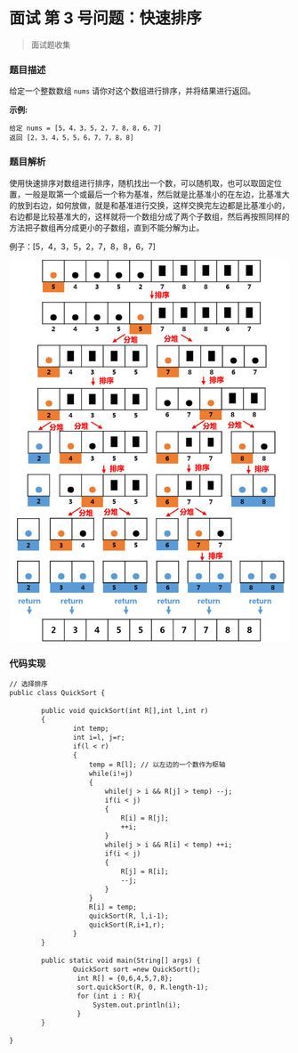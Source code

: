 # 面试 第 3 号问题：快速排序

> 面试题收集

### 题目描述

给定一个整数数组 `nums` 请你对这个数组进行排序，并将结果进行返回。

**示例:**

```
给定 nums = [5，4，3，5，2，7，8，8，6，7]
返回 [2，3，4，5，5，6，7，7，8，8]
```

### 题目解析

使用快速排序对数组进行排序，随机找出一个数，可以随机取，也可以取固定位置，一般是取第一个或最后一个称为基准，然后就是比基准小的在左边，比基准大的放到右边，如何放做，就是和基准进行交换，这样交换完左边都是比基准小的，右边都是比较基准大的，这样就将一个数组分成了两个子数组，然后再按照同样的方法把子数组再分成更小的子数组，直到不能分解为止。

例子：[5，4，3，5，2，7，8，8，6，7]

![sorting](../fig/quicksorting.png)

### 代码实现

```
// 选择排序
public class QuickSort {

		public void quickSort(int R[],int l,int r)
		{
			    int temp;
			    int i=l, j=r;
			    if(l < r)
			    {
			        temp = R[l]; // 以左边的一个数作为枢轴
			        while(i!=j)
			        {
			            while(j > i && R[j] > temp) --j;
			            if(i < j)
			            {
			                R[i] = R[j];
			                ++i;
			            }
			            while(j > i && R[i] < temp) ++i;
			            if(i < j)
			            {
			                R[j] = R[i];
			                --j;
			            }
			        }
			        R[i] = temp;
			        quickSort(R, l,i-1);
			        quickSort(R,i+1,r);
			    }
		}
		
		public static void main(String[] args) {
				QuickSort sort =new QuickSort();
				 int R[] = {0,6,4,5,7,8};
				 sort.quickSort(R, 0, R.length-1);
				 for (int i : R){
					 System.out.println(i);
				 }	
		}

}

```





  